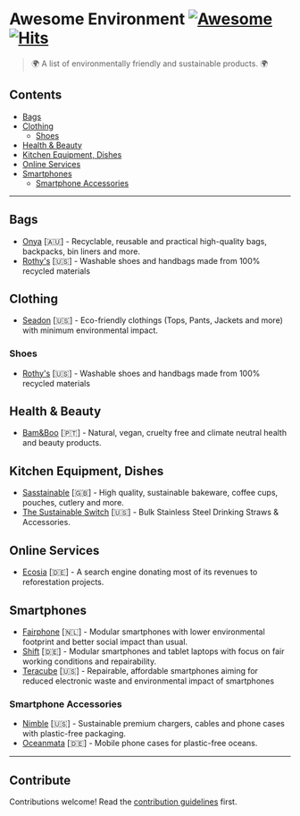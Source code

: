 # Awesome Environment [![Awesome](https://awesome.re/badge-flat.svg)](https://awesome.re) [![Hits](https://hits.seeyoufarm.com/api/count/incr/badge.svg?url=https%3A%2F%2Fgithub.com%2Fcyb3rko%2Fawesome-environment&count_bg=%233DA1C8&title_bg=%23555555&icon=awesomelists.svg&icon_color=%23E7E7E7&title=Views&edge_flat=true)](https://hits.seeyoufarm.com)

> 🌍 A list of environmentally friendly and sustainable products. 🌍


## Contents

- [Bags](#bags)
- [Clothing](#clothing)
  - [Shoes](#shoes)
- [Health & Beauty](#health--beauty)
- [Kitchen Equipment, Dishes](#kitchen-equipment-cutlery)
- [Online Services](#online-services)
- [Smartphones](#smartphones)
  - [Smartphone Accessories](#smartphone-accessories)

---

## Bags

- [Onya](https://www.onyalife.com/) [:australia:] - Recyclable, reusable and practical high-quality bags, backpacks, bin liners and more.
- [Rothy's](https://rothys.com/) [:us:] - Washable shoes and handbags made from 100% recycled materials


## Clothing

- [Seadon](https://seadon.co/) [:us:] - Eco-friendly clothings (Tops, Pants, Jackets and more) with minimum environmental impact.

### Shoes

- [Rothy's](https://rothys.com/) [:us:] - Washable shoes and handbags made from 100% recycled materials


## Health & Beauty

- [Bam&Boo](https://thebamandboo.com/) [:portugal:] - Natural, vegan, cruelty free and climate neutral health and beauty products.


## Kitchen Equipment, Dishes

- [Sasstainable](https://www.sasstainable.co.uk/) [:uk:] - High quality, sustainable bakeware, coffee cups, pouches, cutlery and more.
- [The Sustainable Switch](https://thesustainableswitch.com/) [:us:] - Bulk Stainless Steel Drinking Straws & Accessories.


## Online Services

- [Ecosia](https://www.ecosia.org/) [:de:] - A search engine donating most of its revenues to reforestation projects.


## Smartphones

- [Fairphone](https://www.fairphone.com/) [:netherlands:] - Modular smartphones with lower environmental footprint and better social impact than usual.
- [Shift](https://www.shiftphones.com/en/) [:de:] - Modular smartphones and tablet laptops with focus on fair working conditions and repairability.
- [Teracube](https://myteracube.com/) [:us:] - Repairable, affordable smartphones aiming for reduced electronic waste and environmental impact of smartphones

### Smartphone Accessories

- [Nimble](https://www.gonimble.com/) [:us:] - Sustainable premium chargers, cables and phone cases with plastic-free packaging.
- [Oceanmata](https://en.oceanmata.com/) [:de:] - Mobile phone cases for plastic-free oceans.

---

## Contribute

Contributions welcome! Read the [contribution guidelines](contributing.md) first.
